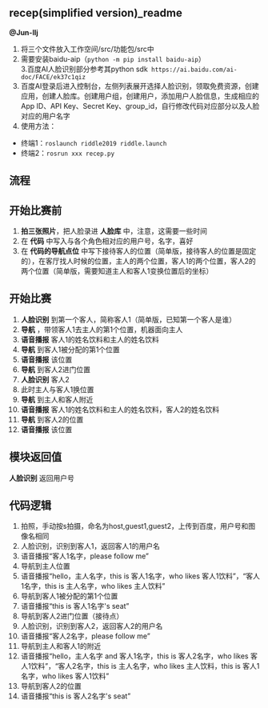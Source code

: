 ## recep(simplified version)_readme  
__@Jun-llj__    
1. 将三个文件放入工作空间/src/功能包/src中  
2. 需要安装baidu-aip（`python -m pip install baidu-aip`）  
3.百度AI人脸识别部分参考其python sdk` https://ai.baidu.com/ai-doc/FACE/ek37c1qiz`  
4. 百度AI登录后进入控制台，左侧列表展开选择人脸识别，领取免费资源，创建应用，创建人脸库。创建用户组，创建用户，添加用户人脸信息，生成相应的App ID、API Key、Secret Key、group_id，自行修改代码对应部分以及人脸对应的用户名字      
5. 使用方法：  
- 终端1：`roslaunch riddle2019 riddle.launch`  
- 终端2：`rosrun xxx recep.py`    
## 流程  
## 开始比赛前  
1. __拍三张照片__，把人脸录进 __人脸库__ 中，注意，这需要一些时间    
2. 在 __代码__ 中写入与各个角色相对应的用户号，名字，喜好  
3. 在 __代码的导航点位__ 中写下接待客人的位置（简单版，接待客人的位置是固定的），在客厅找人时候的位置，主人的两个位置，客人1的两个位置，客人2的两个位置（简单版，需要知道主人和客人1变换位置后的坐标）  
## 开始比赛  
1. __人脸识别__ 到第一个客人，简称客人1（简单版，已知第一个客人是谁）
2. __导航__ ，带领客人1去主人的第1个位置，机器面向主人  
3. __语音播报__ 客人1的姓名饮料和主人的姓名饮料  
4. __导航__ 到客人1被分配的第1个位置  
5. __语音播报__ 该位置
6. __导航__ 到客人2进门位置  
7. __人脸识别__ 客人2  
8. 此时主人与客人1换位置  
9. __导航__ 到主人和客人附近  
10. __语音播报__ 客人1的姓名饮料和主人的姓名饮料，客人2的姓名饮料  
11. __导航__ 到客人2的位置
12. __语音播报__ 该位置
## 模块返回值  
 __人脸识别__ 返回用户号  
## 代码逻辑  
1. 拍照，手动按s拍摄，命名为host,guest1,guest2，上传到百度，用户号和图像名相同    
2. 人脸识别，识别到客人1，返回客人1的用户名  
3. 语音播报“客人1名字，please follow me”
4. 导航到主人位置  
5. 语音播报“hello，主人名字，this is 客人1名字，who likes 客人1饮料”，“客人1名字，this is 主人名字，who likes 主人饮料”  
6. 导航到客人1被分配的第1个位置  
7. 语音播报“this is 客人1名字's seat”  
8. 导航到客人2进门位置（接待点）  
9.   人脸识别，识别到客人2，返回客人2的用户名   
10.  语音播报“客人2名字，please follow me”
11.  导航到主人和客人1的附近  
12.  语音播报“hello，主人名字 and 客人1名字，this is 客人2名字，who likes 客人1饮料”，“客人2名字，this is 主人名字，who likes 主人饮料，this is 客人1名字，who likes 客人1饮料”  
13.  导航到客人2的位置  
14.  语音播报“this is 客人2名字's seat”  
